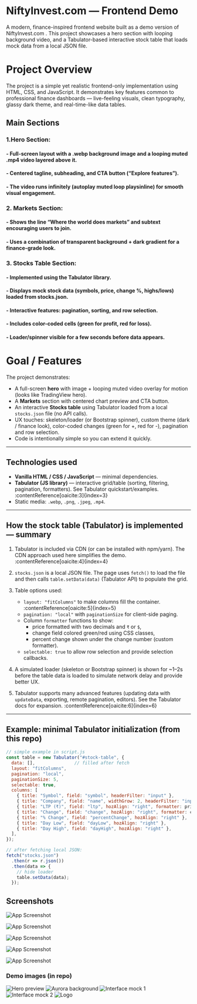 
# NiftyInvest.com — Frontend Demo

A modern, finance-inspired frontend website built as a demo version of NiftyInvest.com
.
This project showcases a hero section with looping background video, and a Tabulator-based interactive stock table that loads mock data from a local JSON file.

# Project Overview
The project is a simple yet realistic frontend-only implementation using HTML, CSS, and JavaScript.
It demonstrates key features common to professional finance dashboards — live-feeling visuals, clean typography, glassy dark theme, and real-time-like data tables.

## Main Sections

### 1.Hero Section:
#### - Full-screen layout with a **.webp** background image and a looping muted **.mp4** video layered above it.

#### - Centered tagline, subheading, and CTA button (“Explore features”).

#### - The video runs infinitely (autoplay muted loop playsinline) for smooth visual engagement.

### 2. Markets Section:
#### - Shows the line “Where the world does markets” and subtext encouraging users to join.

#### - Uses a combination of transparent background + dark gradient for a finance-grade look.

### 3. Stocks Table Section:

#### - Implemented using the Tabulator library.

#### - Displays mock stock data (symbols, price, change %, highs/lows) loaded from stocks.json.

#### - Interactive features: pagination, sorting, and row selection.

#### - Includes color-coded cells (green for profit, red for loss).

#### - Loader/spinner visible for a few seconds before data appears.


# Goal / Features

The project demonstrates:
- A full-screen **hero** with image + looping muted video overlay for motion (looks like TradingView hero).
- A **Markets** section with centered chart preview and CTA button.
- An interactive **Stocks table** using Tabulator loaded from a local `stocks.json` file (no API calls).
- UX touches: skeleton/loader (or Bootstrap spinner), custom theme (dark / finance look), color-coded changes (green for +, red for -), pagination and row selection.
- Code is intentionally simple so you can extend it quickly.

---

## Technologies used

- **Vanilla HTML / CSS / JavaScript** — minimal dependencies.
- **Tabulator (JS library)** — interactive grid/table (sorting, filtering, pagination, formatters). See Tabulator quickstart/examples. :contentReference[oaicite:3]{index=3}
- Static media: `.webp`, `.png`, `.jpeg`, `.mp4`.

---

## How the stock table (Tabulator) is implemented — summary

1. Tabulator is included via CDN (or can be installed with npm/yarn). The CDN approach used here simplifies the demo. :contentReference[oaicite:4]{index=4}

2. `stocks.json` is a local JSON file. The page uses `fetch()` to load the file and then calls `table.setData(data)` (Tabulator API) to populate the grid.

3. Table options used:
   - `layout: "fitColumns"` to make columns fill the container. :contentReference[oaicite:5]{index=5}
   - `pagination: "local"` with `paginationSize` for client-side paging.
   - Column `formatter` functions to show:
     - price formatted with two decimals and `₹` or `$`,
     - change field colored green/red using CSS classes,
     - percent change shown under the change number (custom formatter).
   - `selectable: true` to allow row selection and provide selection callbacks.

4. A simulated loader (skeleton or Bootstrap spinner) is shown for ~1–2s before the table data is loaded to simulate network delay and provide better UX.

5. Tabulator supports many advanced features (updating data with `updateData`, exporting, remote pagination, editors). See the Tabulator docs for expansion. :contentReference[oaicite:6]{index=6}

---

## Example: minimal Tabulator initialization (from this repo)

```js
// simple example in script.js
const table = new Tabulator("#stock-table", {
  data: [],               // filled after fetch
  layout: "fitColumns",
  pagination: "local",
  paginationSize: 5,
  selectable: true,
  columns: [
    { title: "Symbol", field: "symbol", headerFilter: "input" },
    { title: "Company", field: "name", widthGrow: 2, headerFilter: "input" },
    { title: "LTP (₹)", field: "ltp", hozAlign: "right", formatter: priceFormatter },
    { title: "Change", field: "change", hozAlign: "right", formatter: changeFormatter },
    { title: "% Change", field: "percentChange", hozAlign: "right" },
    { title: "Day Low", field: "dayLow", hozAlign: "right" },
    { title: "Day High", field: "dayHigh", hozAlign: "right" },
  ],
});

// after fetching local JSON:
fetch("stocks.json")
  .then(r => r.json())
  .then(data => {
    // hide loader
    table.setData(data);
  });
```


## Screenshots

![App Screenshot](./SS1.jpg)

![App Screenshot](https://via.placeholder.com/468x300?text=App+Screenshot+Here)


![App Screenshot](https://via.placeholder.com/468x300?text=App+Screenshot+Here)


![App Screenshot](https://via.placeholder.com/468x300?text=App+Screenshot+Here)



![App Screenshot](https://via.placeholder.com/468x300?text=App+Screenshot+Here)




### Demo images (in repo)

![Hero preview](./future.png)         <!-- hero fallback / screenshot -->
![Aurora background](./aura.webp)     <!-- background behind video -->
![Interface mock 1](./Futuristic.jpeg) 
![Interface mock 2](./Futuristic1.jpeg)
![Logo](./nifty.png)


